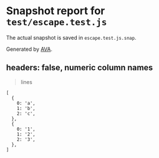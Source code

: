 # Snapshot report for `test/escape.test.js`

The actual snapshot is saved in `escape.test.js.snap`.

Generated by [AVA](https://ava.li).

## headers: false, numeric column names

> lines

    [
      {
        0: 'a',
        1: 'b',
        2: 'c',
      },
      {
        0: '1',
        1: '2',
        2: '3',
      },
    ]
